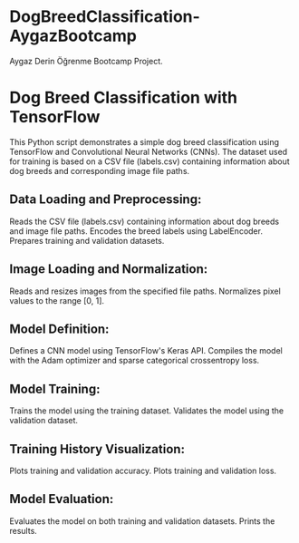 # DogBreedClassification-AygazBootcamp
Aygaz Derin Öğrenme Bootcamp Project. 

# Dog Breed Classification with TensorFlow
This Python script demonstrates a simple dog breed classification using TensorFlow and Convolutional Neural Networks (CNNs). The dataset used for training is based on a CSV file (labels.csv) containing information about dog breeds and corresponding image file paths.

## Data Loading and Preprocessing:
Reads the CSV file (labels.csv) containing information about dog breeds and image file paths.
Encodes the breed labels using LabelEncoder.
Prepares training and validation datasets.

## Image Loading and Normalization:
Reads and resizes images from the specified file paths.
Normalizes pixel values to the range [0, 1].

## Model Definition:
Defines a CNN model using TensorFlow's Keras API.
Compiles the model with the Adam optimizer and sparse categorical crossentropy loss.

## Model Training:
Trains the model using the training dataset.
Validates the model using the validation dataset.

## Training History Visualization:
Plots training and validation accuracy.
Plots training and validation loss.

## Model Evaluation:
Evaluates the model on both training and validation datasets.
Prints the results.
